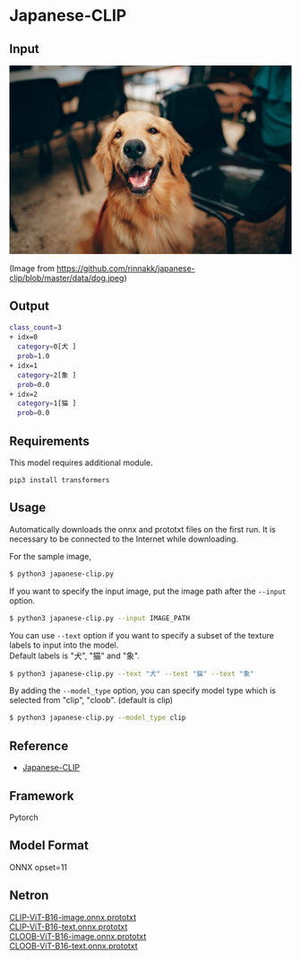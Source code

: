 # Japanese-CLIP

## Input

![Input](dog.jpeg)

(Image from https://github.com/rinnakk/japanese-clip/blob/master/data/dog.jpeg)

## Output

```bash
class_count=3
+ idx=0
  category=0[犬 ]
  prob=1.0
+ idx=1
  category=2[象 ]
  prob=0.0
+ idx=2
  category=1[猫 ]
  prob=0.0
```

## Requirements
This model requires additional module.

```
pip3 install transformers
```

## Usage
Automatically downloads the onnx and prototxt files on the first run.
It is necessary to be connected to the Internet while downloading.

For the sample image,
```bash
$ python3 japanese-clip.py
```

If you want to specify the input image, put the image path after the `--input` option.
```bash
$ python3 japanese-clip.py --input IMAGE_PATH
```

You can use `--text` option  if you want to specify a subset of the texture labels to input into the model.  
Default labels is "犬", "猫" and "象".
```bash
$ python3 japanese-clip.py --text "犬" --text "猫" --text "象"
```

By adding the `--model_type` option, you can specify model type which is selected from "clip", "cloob". (default is clip)
```bash
$ python3 japanese-clip.py --model_type clip
```

## Reference

- [Japanese-CLIP](https://github.com/rinnakk/japanese-clip)

## Framework

Pytorch

## Model Format

ONNX opset=11

## Netron

[CLIP-ViT-B16-image.onnx.prototxt](https://netron.app/?url=https://storage.googleapis.com/ailia-models/japanese-clip/CLIP-ViT-B16-image.onnx.prototxt)  
[CLIP-ViT-B16-text.onnx.prototxt](https://netron.app/?url=https://storage.googleapis.com/ailia-models/japanese-clip/CLIP-ViT-B16-text.onnx.prototxt)  
[CLOOB-ViT-B16-image.onnx.prototxt](https://netron.app/?url=https://storage.googleapis.com/ailia-models/japanese-clip/CLOOB-ViT-B16-image.onnx.prototxt)  
[CLOOB-ViT-B16-text.onnx.prototxt](https://netron.app/?url=https://storage.googleapis.com/ailia-models/japanese-clip/CLOOB-ViT-B16-text.onnx.prototxt)
